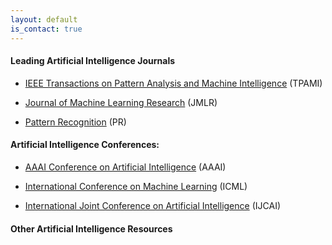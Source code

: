 ```yaml
---
layout: default
is_contact: true
---
```

#### Leading Artificial Intelligence Journals

* [IEEE Transactions on Pattern Analysis and Machine Intelligence](https://dblp.uni-trier.de/db/journals/pami/) (TPAMI) 

* [Journal of Machine Learning Research](https://dblp.uni-trier.de/db/journals/jmlr/) (JMLR)

* [Pattern Recognition](https://dblp.uni-trier.de/db/journals/pr/) (PR)

#### Artificial Intelligence Conferences:

* [AAAI Conference on Artificial Intelligence](http://www.aaai.org/Conferences/AAAI/aaai.php) (AAAI)

* [International Conference on Machine Learning](https://icml.cc/) (ICML)

* [International Joint Conference on Artificial Intelligence](https://www.ijcai.org/) (IJCAI)

#### Other Artificial Intelligence Resources
